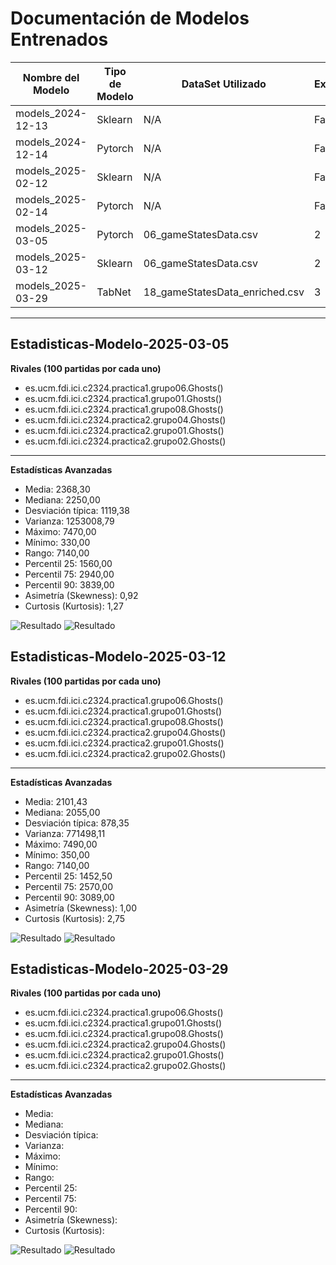 # Documentación de Modelos Entrenados

| Nombre del Modelo | Tipo de Modelo | DataSet Utilizado     | Experimento | Estadísticas de las Partidas                                                            |
|-------------------|----------------|-----------------------|------------|-----------------------------------------------------------------------------------------|
| models_2024-12-13 | Sklearn        | N/A                   | Fallido    | -                                                                                       |
| models_2024-12-14 | Pytorch        | N/A                   | Fallido    | -                                                                                       |
| models_2025-02-12 | Sklearn        | N/A                   | Fallido    | -                                                                                       |
| models_2025-02-14 | Pytorch        | N/A                   | Fallido    | -                                                                                       |
| models_2025-03-05 | Pytorch        | 06_gameStatesData.csv | 2          | [Ver detalles](#estadisticas-modelo-2025-03-05 "Ir a sección detallada de estadísticas")|
| models_2025-03-12 | Sklearn        | 06_gameStatesData.csv | 2          | [Ver detalles](#estadisticas-modelo-2025-03-12 "Ir a sección detallada de estadísticas")|
| models_2025-03-29 | TabNet     | 18_gameStatesData_enriched.csv           | 3          | [Ver detalles](#estadisticas-modelo-2025-03-29 "Ir a sección detallada de estadísticas")                          |

---

## Estadisticas-Modelo-2025-03-05
**Rivales (100 partidas por cada uno)**  
- es.ucm.fdi.ici.c2324.practica1.grupo06.Ghosts()  
- es.ucm.fdi.ici.c2324.practica1.grupo01.Ghosts()  
- es.ucm.fdi.ici.c2324.practica1.grupo08.Ghosts()  
- es.ucm.fdi.ici.c2324.practica2.grupo04.Ghosts()  
- es.ucm.fdi.ici.c2324.practica2.grupo01.Ghosts()  
- es.ucm.fdi.ici.c2324.practica2.grupo02.Ghosts()

------

**Estadísticas Avanzadas**  
- Media: 2368,30  
- Mediana: 2250,00  
- Desviación típica: 1119,38  
- Varianza: 1253008,79  
- Máximo: 7470,00  
- Mínimo: 330,00  
- Rango: 7140,00  
- Percentil 25: 1560,00  
- Percentil 75: 2940,00  
- Percentil 90: 3839,00  
- Asimetría (Skewness): 0,92  
- Curtosis (Kurtosis): 1,27

![Resultado](images\pytorch_models_2025-03-05_histograma.png)
![Resultado](images\pytorch_models_2025-03-05_boxplot.png)


## Estadisticas-Modelo-2025-03-12
**Rivales (100 partidas por cada uno)**  
- es.ucm.fdi.ici.c2324.practica1.grupo06.Ghosts()  
- es.ucm.fdi.ici.c2324.practica1.grupo01.Ghosts()  
- es.ucm.fdi.ici.c2324.practica1.grupo08.Ghosts()  
- es.ucm.fdi.ici.c2324.practica2.grupo04.Ghosts()  
- es.ucm.fdi.ici.c2324.practica2.grupo01.Ghosts()  
- es.ucm.fdi.ici.c2324.practica2.grupo02.Ghosts()

------

**Estadísticas Avanzadas**  
- Media: 2101,43  
- Mediana: 2055,00
- Desviación típica: 878,35
- Varianza: 771498,11 
- Máximo: 7490,00 
- Mínimo: 350,00  
- Rango: 7140,00  
- Percentil 25: 1452,50  
- Percentil 75: 2570,00 
- Percentil 90: 3089,00  
- Asimetría (Skewness): 1,00
- Curtosis (Kurtosis): 2,75

![Resultado](images\sklearn_models_2025-03-12_histograma.png)
![Resultado](images\sklearn_models_2025-03-12_boxplot.png)



## Estadisticas-Modelo-2025-03-29
**Rivales (100 partidas por cada uno)**  
- es.ucm.fdi.ici.c2324.practica1.grupo06.Ghosts()  
- es.ucm.fdi.ici.c2324.practica1.grupo01.Ghosts()  
- es.ucm.fdi.ici.c2324.practica1.grupo08.Ghosts()  
- es.ucm.fdi.ici.c2324.practica2.grupo04.Ghosts()  
- es.ucm.fdi.ici.c2324.practica2.grupo01.Ghosts()  
- es.ucm.fdi.ici.c2324.practica2.grupo02.Ghosts()

------

**Estadísticas Avanzadas**  
- Media:  
- Mediana: 
- Desviación típica: 
- Varianza:  
- Máximo:  
- Mínimo:  
- Rango:  
- Percentil 25: 
- Percentil 75: 
- Percentil 90: 
- Asimetría (Skewness):
- Curtosis (Kurtosis): 

![Resultado](images\tabnet_models_2025-03-29_histograma.png)
![Resultado](images\tabnet_models_2025-03-29_boxplot.png)